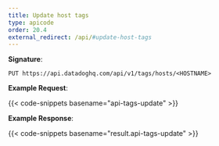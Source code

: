 ```yaml
---
title: Update host tags
type: apicode
order: 20.4
external_redirect: /api/#update-host-tags
---
```


**Signature**:

`PUT https://api.datadoghq.com/api/v1/tags/hosts/<HOSTNAME>`

**Example Request**:

{{< code-snippets basename="api-tags-update" >}}

**Example Response**:

{{< code-snippets basename="result.api-tags-update" >}}

